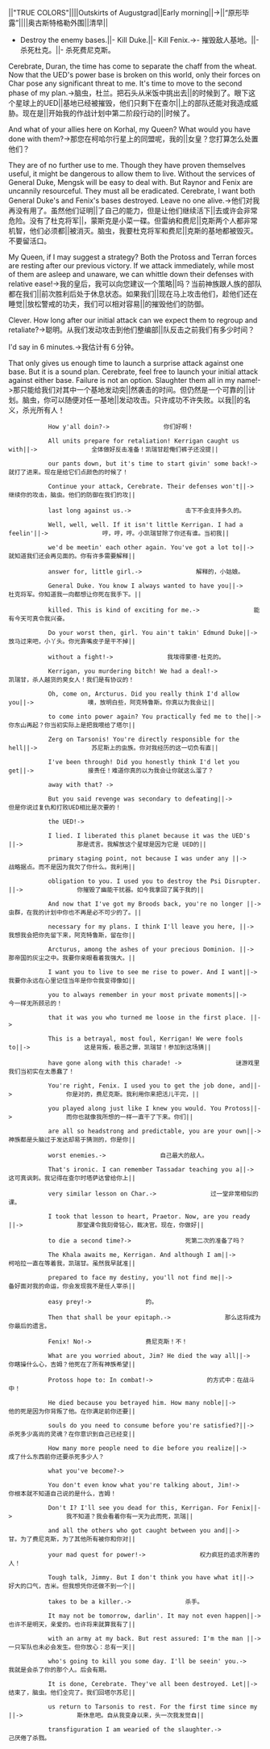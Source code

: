 ||"TRUE COLORS"||||Outskirts of Augustgrad||Early morning||->||“原形毕露”||||奥古斯特格勒外围||清早||

- Destroy the enemy bases.||- Kill Duke.||- Kill Fenix.->- 摧毁敌人基地。||- 杀死杜克。||- 杀死费尼克斯。

Cerebrate, Duran, the time has come to separate the chaff from the wheat.  Now that the UED's power base is broken on this world, only their forces on Char pose any significant threat to me.  It's time to move to the second phase of my plan.->脑虫，杜兰。把石头从米饭中挑出去||的时候到了。眼下这个星球上的UED||基地已经被摧毁，他们只剩下在查尔||上的部队还能对我造成威胁。现在是||开始我的作战计划中第二阶段行动的||时候了。

And what of your allies here on Korhal, my Queen?  What would you have done with them?->那您在柯哈尔行星上的同盟呢，我的||女皇？您打算怎么处置他们？

They are of no further use to me.  Though they have proven themselves useful, it might be dangerous to allow them to live.  Without the services of General Duke, Mengsk will be easy to deal with.  But Raynor and Fenix are uncannily resourceful.  They must all be eradicated.  Cerebrate, I want both General Duke's and Fenix's bases destroyed.  Leave no one alive.->他们对我再没有用了。虽然他们证明||了自己的能力，但是让他们继续活下||去或许会非常危险。没有了杜克将军||，蒙斯克是小菜一碟。但雷纳和费尼||克斯两个人都非常机智，他们必须都||被消灭。脑虫，我要杜克将军和费尼||克斯的基地都被毁灭。不要留活口。

My Queen, if I may suggest a strategy?  Both the Protoss and Terran forces are resting after our previous victory.  If we attack immediately, while most of them are asleep and unaware, we can whittle down their defenses with relative ease!->我的皇后，我可以向您建议一个策略||吗？当前神族跟人族的部队都在我们||前次胜利后处于休息状态。如果我们||现在马上攻击他们，趁他们还在睡觉||放松警戒的功夫，我们可以相对容易||的摧毁他们的防御。

Clever.  How long after our initial attack can we expect them to regroup and retaliate?->聪明。从我们发动攻击到他们整编部||队反击之前我们有多少时间？

I'd say in 6 minutes.->我估计有６分钟。

That only gives us enough time to launch a surprise attack against one base.  But it is a sound plan.  Cerebrate, feel free to launch your initial attack against either base.  Failure is not an option.  Slaughter them all in my name!->那只能给我们对其中一个基地发动突||然袭击的时间。但仍然是一个可靠的||计划。脑虫，你可以随便对任一基地||发动攻击。只许成功不许失败。以我||的名义，杀光所有人！

               How y'all doin?->               你们好啊！

               All units prepare for retaliation! Kerrigan caught us with||->               全体做好反击准备！凯瑞甘趁俺们裤子还没提||

               our pants down, but it's time to start givin' some back!->               就打了进来。现在是给它们点颜色的时候了！

               Continue your attack, Cerebrate. Their defenses won't||->               继续你的攻击，脑虫。他们的防御在我们的攻||

               last long against us.->               击下不会支持多久的。

               Well, well, well. If it isn't little Kerrigan. I had a feelin'||->               哼，哼，哼。小凯瑞甘除了你还有谁。当初我||

               we'd be meetin' each other again. You've got a lot to||->               就知道我们还会再见面的。你有许多需要解释||

               answer for, little girl.->               解释的，小姑娘。

               General Duke. You know I always wanted to have you||->               杜克将军。你知道我一向都想让你死在我手下。||

               killed. This is kind of exciting for me.->               能有今天可真令我兴奋。

               Do your worst then, girl. You ain't takin' Edmund Duke||->               放马过来吧，小丫头。你光靠嘴皮子是干不掉||

               without a fight!->               我埃得蒙德·杜克的。

               Kerrigan, you murdering bitch! We had a deal!->               凯瑞甘，杀人越货的臭女人！我们是有协议的！

               Oh, come on, Arcturus. Did you really think I'd allow you||->               噢，放明白些，阿克特鲁斯。你真以为我会让||

               to come into power again? You practically fed me to the||->               你东山再起？你当初实际上是把我喂给了塔尔||

               Zerg on Tarsonis! You're directly responsible for the hell||->               苏尼斯上的虫族。你对我经历的这一切负有直||

               I've been through! Did you honestly think I'd let you get||->               接责任！难道你真的以为我会让你就这么溜了？

               away with that? ->               

               But you said revenge was secondary to defeating||->               但是你说过复仇和打败UED相比是次要的！

               the UED!->               

               I lied. I liberated this planet because it was the UED's ||->               那是谎言。我解放这个星球是因为它是 UED的||

               primary staging point, not because I was under any ||->               战略据点。而不是因为我欠了你什么。我利用||

               obligation to you. I used you to destroy the Psi Disrupter. ||->               你摧毁了幽能干扰器。如今我拿回了属于我的||

               And now that I've got my Broods back, you're no longer ||->               虫群，在我的计划中你也不再是必不可少的了。||

               necessary for my plans. I think I'll leave you here, ||->               我想我会把你先留下来，阿克特鲁斯，留在你||

               Arcturus, among the ashes of your precious Dominion. ||->               那帝国的灰尘之中。我要你亲眼看着我强大。||

               I want you to live to see me rise to power. And I want||->               我要你永远在心里记住当年是你令我变得像如||

               you to always remember in your most private moments||->               今一样无所顾忌的！

               that it was you who turned me loose in the first place. ||->               

               This is a betrayal, most foul, Kerrigan! We were fools to||->               这是背叛，极恶之罪，凯瑞甘！参加到这场猜||

               have gone along with this charade! ->               谜游戏里我们当初实在太愚蠢了！

               You're right, Fenix. I used you to get the job done, and||->               你是对的，费尼克斯。我利用你来把活儿干完，||

               you played along just like I knew you would. You Protoss||->               而你也就像我所想的一样一直干了下来。你们||

               are all so headstrong and predictable, you are your own||->               神族都是头脑过于发达却易于猜测的，你是你||

               worst enemies.->               自己最大的敌人。

               That's ironic. I can remember Tassadar teaching you a||->               这可真讽刺。我记得在查尔时塔萨达曾给你上||

               very similar lesson on Char.->               过一堂非常相似的课。

               I took that lesson to heart, Praetor. Now, are you ready ||->               那堂课令我刻骨铭心，裁决官。现在，你做好||

               to die a second time?->               死第二次的准备了吗？

               The Khala awaits me, Kerrigan. And although I am||->               柯哈拉一直在等着我，凯瑞甘。虽然我早就准||

               prepared to face my destiny, you'll not find me||->               备好面对我的命运，你会发现我不是任人宰杀||

               easy prey!->               的。

               Then that shall be your epitaph.->               那么这将成为你最后的遗言。

               Fenix! No!->               费尼克斯！不！

               What are you worried about, Jim? He died the way all||->               你瞎操什么心，吉姆？他死在了所有神族希望||

               Protoss hope to: In combat!->               的方式中：在战斗中！

               He died because you betrayed him. How many noble||->               他的死是因为你背叛了他。在你满足前你还要||

               souls do you need to consume before you're satisfied?||->               杀死多少高尚的灵魂？在你意识到自己已经变||

               How many more people need to die before you realize||->               成了什么东西前你还要杀死多少人？

               what you've become?->               

               You don't even know what you're talking about, Jim!->               你根本就不知道自己说的是什么，吉姆！

               Don't I? I'll see you dead for this, Kerrigan. For Fenix||->               我不知道？我会看着你有一天为此而死，凯瑞||

               and all the others who got caught between you and||->               甘。为了费尼克斯，为了其他所有被你和你对||

               your mad quest for power!->               权力疯狂的追求所害的人！

               Tough talk, Jimmy. But I don't think you have what it||->               好大的口气，吉米。但我想凭你还做不到一个||

               takes to be a killer.->               杀手。

               It may not be tomorrow, darlin'. It may not even happen||->               也许不是明天，亲爱的。也许将来就算我有了||

               with an army at my back. But rest assured: I'm the man ||->               一只军队也未必会发生。但你放心：总有一天||

               who's going to kill you some day. I'll be seein' you.->               我就是会杀了你的那个人。后会有期。

               It is done, Cerebrate. They've all been destroyed. Let||->               结束了，脑虫。他们全完了。我们回塔尔苏尼||

               us return to Tarsonis to rest. For the first time since my ||->               斯休息吧。自从我变身以来，头一次我发觉自||

               transfiguration I am wearied of the slaughter.->               己厌倦了杀戮。

